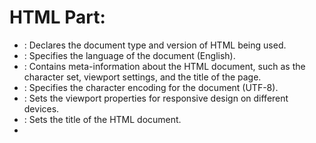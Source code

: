 # HTML Part:

- <!DOCTYPE html>: Declares the document type and version of HTML being used.
- <html lang="en">: Specifies the language of the document (English).
- <head>: Contains meta-information about the HTML document, such as the character set, viewport settings, and the title of the page.
- <meta charset="UTF-8">: Specifies the character encoding for the document (UTF-8).
- <meta name="viewport" content="width=device-width, initial-scale=1.0">: Sets the viewport properties for responsive design on different devices.
- <title>Simple Calculator</title>: Sets the title of the HTML document.
- <style>: Defines the style (CSS) for the calculator buttons, making them look like a grid of squares.
- input[type="button"]: Selects button elements of type "button" for styling.
- <body>: Contains the content of the HTML document.

# Calculator Interface:

- <h2>Simple Calculator</h2>: Displays a heading for the calculator.
- <table>: Creates a table to organize the calculator display and buttons.

# Calculator Display:

- <tr>: Represents a table row.
- <td colspan="4">: Spans four columns for the result display.
- <input type="text" id="result" disabled>: Creates a disabled text input field for displaying the calculator result.

# Calculator Buttons:

- <td><input type="button" value="7" onclick="appendToResult('7')"></td>: Creates a button for the digit 7 and associates the appendToResult function to be called when the button is clicked.

# JavaScript Part:

- <script>: Contains JavaScript code.
- function appendToResult(value) { ... }: Appends the specified value to the calculator display.
- function calculateResult() { ... }: Calculates the result of the expression in the calculator display using the eval function.
- function clearResult() { ... }: Clears the calculator display.
- document.getElementById('result'): Accesses the HTML element with the ID "result".
- try {...} catch (error) {...}: Handles potential errors during evaluation, displaying "Error" if an error occurs.
